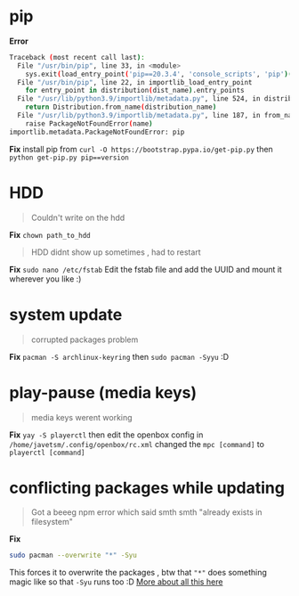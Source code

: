 # pip
**Error**
```bash
Traceback (most recent call last):
  File "/usr/bin/pip", line 33, in <module>
    sys.exit(load_entry_point('pip==20.3.4', 'console_scripts', 'pip')())
  File "/usr/bin/pip", line 22, in importlib_load_entry_point
    for entry_point in distribution(dist_name).entry_points
  File "/usr/lib/python3.9/importlib/metadata.py", line 524, in distribution
    return Distribution.from_name(distribution_name)
  File "/usr/lib/python3.9/importlib/metadata.py", line 187, in from_name
    raise PackageNotFoundError(name)
importlib.metadata.PackageNotFoundError: pip
```

**Fix**
install pip from `curl -O https://bootstrap.pypa.io/get-pip.py`  then
`python get-pip.py pip==version`

# HDD
> Couldn't write on the hdd

**Fix**
`chown path_to_hdd`

>HDD didnt show up sometimes , had to restart

**Fix**
`sudo nano /etc/fstab`
Edit the fstab file and add the UUID and mount it wherever you like :)

# system update
> corrupted packages problem 

**Fix**
`pacman -S archlinux-keyring`
then `sudo pacman -Syyu`
:D

# play-pause (media keys)
> media keys werent working

**Fix**
`yay -S playerctl`
then edit the openbox config in `/home/javetsm/.config/openbox/rc.xml`
changed the `mpc [command]` to `playerctl [command]`

# conflicting packages while updating 
> Got  a beeeg npm error which said smth smth "already exists in filesystem"

**Fix**
```bash
sudo pacman --overwrite "*" -Syu
```

This forces it to overwrite the packages , btw that `"*"` does something magic like so that `-Syu` runs too :D
[More about all this here](https://unix.stackexchange.com/questions/240252/pacman-exists-on-filesystem-error)



